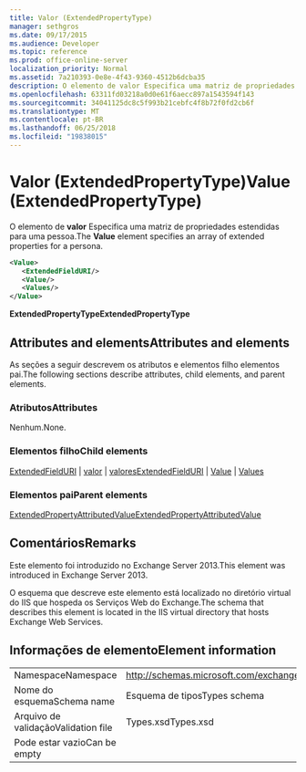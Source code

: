 ```yaml
---
title: Valor (ExtendedPropertyType)
manager: sethgros
ms.date: 09/17/2015
ms.audience: Developer
ms.topic: reference
ms.prod: office-online-server
localization_priority: Normal
ms.assetid: 7a210393-0e8e-4f43-9360-4512b6dcba35
description: O elemento de valor Especifica uma matriz de propriedades estendidas para uma pessoa.
ms.openlocfilehash: 63311fd03218a0d0e61f6aecc897a1543594f143
ms.sourcegitcommit: 34041125dc8c5f993b21cebfc4f8b72f0fd2cb6f
ms.translationtype: MT
ms.contentlocale: pt-BR
ms.lasthandoff: 06/25/2018
ms.locfileid: "19838015"
---
```

# <a name="value-extendedpropertytype"></a><span data-ttu-id="e2cbb-103">Valor (ExtendedPropertyType)</span><span class="sxs-lookup"><span data-stu-id="e2cbb-103">Value (ExtendedPropertyType)</span></span>

<span data-ttu-id="e2cbb-104">O elemento de **valor** Especifica uma matriz de propriedades estendidas para uma pessoa.</span><span class="sxs-lookup"><span data-stu-id="e2cbb-104">The **Value** element specifies an array of extended properties for a persona.</span></span> 
  
```XML
<Value>
   <ExtendedFieldURI/>
   <Value/>
   <Values/>
</Value>
```

<span data-ttu-id="e2cbb-105">**ExtendedPropertyType**</span><span class="sxs-lookup"><span data-stu-id="e2cbb-105">**ExtendedPropertyType**</span></span>

## <a name="attributes-and-elements"></a><span data-ttu-id="e2cbb-106">Attributes and elements</span><span class="sxs-lookup"><span data-stu-id="e2cbb-106">Attributes and elements</span></span>

<span data-ttu-id="e2cbb-107">As seções a seguir descrevem os atributos e elementos filho elementos pai.</span><span class="sxs-lookup"><span data-stu-id="e2cbb-107">The following sections describe attributes, child elements, and parent elements.</span></span>
  
### <a name="attributes"></a><span data-ttu-id="e2cbb-108">Atributos</span><span class="sxs-lookup"><span data-stu-id="e2cbb-108">Attributes</span></span>

<span data-ttu-id="e2cbb-109">Nenhum.</span><span class="sxs-lookup"><span data-stu-id="e2cbb-109">None.</span></span>
  
### <a name="child-elements"></a><span data-ttu-id="e2cbb-110">Elementos filho</span><span class="sxs-lookup"><span data-stu-id="e2cbb-110">Child elements</span></span>

<span data-ttu-id="e2cbb-111">[ExtendedFieldURI](extendedfielduri.md) | [valor](value.md) | [valores](values.md)</span><span class="sxs-lookup"><span data-stu-id="e2cbb-111">[ExtendedFieldURI](extendedfielduri.md) | [Value](value.md) | [Values](values.md)</span></span>
  
### <a name="parent-elements"></a><span data-ttu-id="e2cbb-112">Elementos pai</span><span class="sxs-lookup"><span data-stu-id="e2cbb-112">Parent elements</span></span>

[<span data-ttu-id="e2cbb-113">ExtendedPropertyAttributedValue</span><span class="sxs-lookup"><span data-stu-id="e2cbb-113">ExtendedPropertyAttributedValue</span></span>](extendedpropertyattributedvalue.md)
  
## <a name="remarks"></a><span data-ttu-id="e2cbb-114">Comentários</span><span class="sxs-lookup"><span data-stu-id="e2cbb-114">Remarks</span></span>

<span data-ttu-id="e2cbb-115">Este elemento foi introduzido no Exchange Server 2013.</span><span class="sxs-lookup"><span data-stu-id="e2cbb-115">This element was introduced in Exchange Server 2013.</span></span>
  
<span data-ttu-id="e2cbb-116">O esquema que descreve este elemento está localizado no diretório virtual do IIS que hospeda os Serviços Web do Exchange.</span><span class="sxs-lookup"><span data-stu-id="e2cbb-116">The schema that describes this element is located in the IIS virtual directory that hosts Exchange Web Services.</span></span>
  
## <a name="element-information"></a><span data-ttu-id="e2cbb-117">Informações de elemento</span><span class="sxs-lookup"><span data-stu-id="e2cbb-117">Element information</span></span>

|||
|:-----|:-----|
|<span data-ttu-id="e2cbb-118">Namespace</span><span class="sxs-lookup"><span data-stu-id="e2cbb-118">Namespace</span></span>  <br/> |http://schemas.microsoft.com/exchange/services/2006/types  <br/> |
|<span data-ttu-id="e2cbb-119">Nome do esquema</span><span class="sxs-lookup"><span data-stu-id="e2cbb-119">Schema name</span></span>  <br/> |<span data-ttu-id="e2cbb-120">Esquema de tipos</span><span class="sxs-lookup"><span data-stu-id="e2cbb-120">Types schema</span></span>  <br/> |
|<span data-ttu-id="e2cbb-121">Arquivo de validação</span><span class="sxs-lookup"><span data-stu-id="e2cbb-121">Validation file</span></span>  <br/> |<span data-ttu-id="e2cbb-122">Types.xsd</span><span class="sxs-lookup"><span data-stu-id="e2cbb-122">Types.xsd</span></span>  <br/> |
|<span data-ttu-id="e2cbb-123">Pode estar vazio</span><span class="sxs-lookup"><span data-stu-id="e2cbb-123">Can be empty</span></span>  <br/> ||
   

